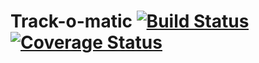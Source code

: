 Track-o-matic [![Build Status](https://secure.travis-ci.org/cleggatt/trackomatic.png)](http://travis-ci.org/cleggatt/trackomatic) [![Coverage Status](https://coveralls.io/repos/cleggatt/trackomatic/badge.png?branch=master)](https://coveralls.io/r/cleggatt/trackomatic?branch=master)
=============
